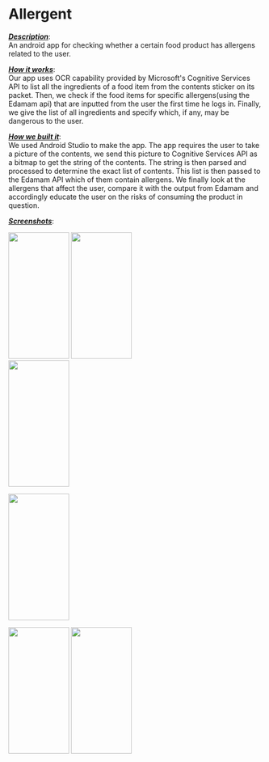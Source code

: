 # Allergent

<b><u><i>Description</i></u></b>:<br/> 
An android app for checking whether a certain food product has allergens related to the user.

<b><u><i>How it works</i></u></b>:<br/> 
Our app uses OCR capability provided by Microsoft's Cognitive Services API to list all the ingredients of a food item from the contents sticker on its packet. Then, we check if the food items for specific allergens(using the Edamam api) that are inputted from the user the first time he logs in. Finally, we give the list of all ingredients and specify which, if any, may be dangerous to the user.

<b><u><i>How we built it</i></u></b>:<br/> 
We used Android Studio to make the app. The app requires the user to take a picture of the contents, we send this picture to Cognitive Services API as a bitmap to get the string of the contents. The string is then parsed and processed to determine the exact list of contents. This list is then passed to the Edamam API which of them contain allergens. We finally look at the allergens that affect the user, compare it with the output from Edamam and accordingly educate the user on the risks of consuming the product in question.

<b><u><i>Screenshots</i></u></b>:<br/> 

<img src="https://cloud.githubusercontent.com/assets/13279942/23532500/ba6a180c-ff79-11e6-962f-705579f54669.png" width="120" height="250" /> 
<img src="https://cloud.githubusercontent.com/assets/13279942/23532503/ba6b1cde-ff79-11e6-84fb-cefd01630fc9.png" width="120" height="250" /> <br/>

<img src="https://cloud.githubusercontent.com/assets/13279942/23532499/ba69d5cc-ff79-11e6-8575-ffb377c8738f.png" width="120" height="250" /> 

<img src="https://cloud.githubusercontent.com/assets/13279942/23532501/ba6a572c-ff79-11e6-8b97-a3badd6b46b5.png" width="120" height="250" /> <br/>

<img src="https://cloud.githubusercontent.com/assets/13279942/23532504/ba6c6152-ff79-11e6-8ab7-6bcd7ed32f84.png" width="120" height="250" /> 
<img src="https://cloud.githubusercontent.com/assets/13279942/23532502/ba6ae9b2-ff79-11e6-8d94-3502ab29ee90.png" width="120" height="250" /> <br/>

